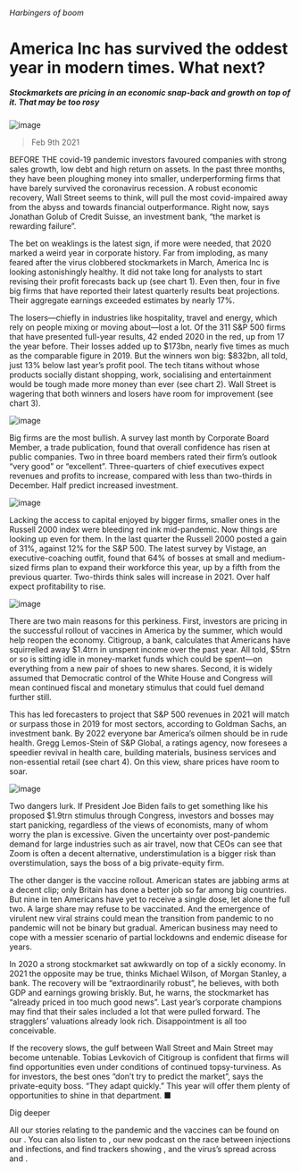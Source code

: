 ###### Harbingers of boom
# America Inc has survived the oddest year in modern times. What next? 
##### Stockmarkets are pricing in an economic snap-back and growth on top of it. That may be too rosy 
![image](images/20210213_wbp001.jpg) 
> Feb 9th 2021 

BEFORE THE covid-19 pandemic investors favoured companies with strong sales growth, low debt and high return on assets. In the past three months, they have been ploughing money into smaller, underperforming firms that have barely survived the coronavirus recession. A robust economic recovery, Wall Street seems to think, will pull the most covid-impaired away from the abyss and towards financial outperformance. Right now, says Jonathan Golub of Credit Suisse, an investment bank, “the market is rewarding failure”.

The bet on weaklings is the latest sign, if more were needed, that 2020 marked a weird year in corporate history. Far from imploding, as many feared after the virus clobbered stockmarkets in March, America Inc is looking astonishingly healthy. It did not take long for analysts to start revising their profit forecasts back up (see chart 1). Even then, four in five big firms that have reported their latest quarterly results beat projections. Their aggregate earnings exceeded estimates by nearly 17%.


The losers—chiefly in industries like hospitality, travel and energy, which rely on people mixing or moving about—lost a lot. Of the 311 S&amp;P 500 firms that have presented full-year results, 42 ended 2020 in the red, up from 17 the year before. Their losses added up to $173bn, nearly five times as much as the comparable figure in 2019. But the winners won big: $832bn, all told, just 13% below last year’s profit pool. The tech titans without whose products socially distant shopping, work, socialising and entertainment would be tough made more money than ever (see chart 2). Wall Street is wagering that both winners and losers have room for improvement (see chart 3).
![image](images/20210213_WBC680_0.png) 


Big firms are the most bullish. A survey last month by Corporate Board Member, a trade publication, found that overall confidence has risen at public companies. Two in three board members rated their firm’s outlook “very good” or “excellent”. Three-quarters of chief executives expect revenues and profits to increase, compared with less than two-thirds in December. Half predict increased investment.
![image](images/20210213_WBC702.png) 


Lacking the access to capital enjoyed by bigger firms, smaller ones in the Russell 2000 index were bleeding red ink mid-pandemic. Now things are looking up even for them. In the last quarter the Russell 2000 posted a gain of 31%, against 12% for the S&amp;P 500. The latest survey by Vistage, an executive-coaching outfit, found that 64% of bosses at small and medium-sized firms plan to expand their workforce this year, up by a fifth from the previous quarter. Two-thirds think sales will increase in 2021. Over half expect profitability to rise.
![image](images/20210213_WBC690.png) 


There are two main reasons for this perkiness. First, investors are pricing in the successful rollout of vaccines in America by the summer, which would help reopen the economy. Citigroup, a bank, calculates that Americans have squirrelled away $1.4trn in unspent income over the past year. All told, $5trn or so is sitting idle in money-market funds which could be spent—on everything from a new pair of shoes to new shares. Second, it is widely assumed that Democratic control of the White House and Congress will mean continued fiscal and monetary stimulus that could fuel demand further still.

This has led forecasters to project that S&amp;P 500 revenues in 2021 will match or surpass those in 2019 for most sectors, according to Goldman Sachs, an investment bank. By 2022 everyone bar America’s oilmen should be in rude health. Gregg Lemos-Stein of S&amp;P Global, a ratings agency, now foresees a speedier revival in health care, building materials, business services and non-essential retail (see chart 4). On this view, share prices have room to soar.
![image](images/20210213_WBC999_0.png) 


Two dangers lurk. If President Joe Biden fails to get something like his proposed $1.9trn stimulus through Congress, investors and bosses may start panicking, regardless of the views of economists, many of whom worry the plan is excessive. Given the uncertainty over post-pandemic demand for large industries such as air travel, now that CEOs can see that Zoom is often a decent alternative, understimulation is a bigger risk than overstimulation, says the boss of a big private-equity firm.

The other danger is the vaccine rollout. American states are jabbing arms at a decent clip; only Britain has done a better job so far among big countries. But nine in ten Americans have yet to receive a single dose, let alone the full two. A large share may refuse to be vaccinated. And the emergence of virulent new viral strains could mean the transition from pandemic to no pandemic will not be binary but gradual. American business may need to cope with a messier scenario of partial lockdowns and endemic disease for years.

In 2020 a strong stockmarket sat awkwardly on top of a sickly economy. In 2021 the opposite may be true, thinks Michael Wilson, of Morgan Stanley, a bank. The recovery will be “extraordinarily robust”, he believes, with both GDP and earnings growing briskly. But, he warns, the stockmarket has “already priced in too much good news”. Last year’s corporate champions may find that their sales included a lot that were pulled forward. The stragglers’ valuations already look rich. Disappointment is all too conceivable.

If the recovery slows, the gulf between Wall Street and Main Street may become untenable. Tobias Levkovich of Citigroup is confident that firms will find opportunities even under conditions of continued topsy-turviness. As for investors, the best ones “don’t try to predict the market”, says the private-equity boss. “They adapt quickly.” This year will offer them plenty of opportunities to shine in that department. ■

Dig deeper

All our stories relating to the pandemic and the vaccines can be found on our . You can also listen to , our new podcast on the race between injections and infections, and find trackers showing ,  and the virus’s spread across  and .
